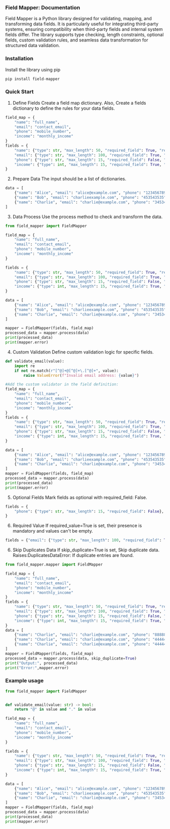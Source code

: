 ### Field Mapper: Documentation
Field Mapper is a Python library designed for validating, mapping, and transforming data fields. It is particularly useful for integrating third-party systems, ensuring compatibility when third-party fields and internal system fields differ. The library supports type checking, length constraints, optional fields, custom validation rules, and seamless data transformation for structured data validation.
### Installation
Install the library using pip
```bash
pip install field-mapper
```

### Quick Start
1. Define Fields
Create a field map dictionary.
Also, Create a fields dictionary to define the rules for your data fields.
```python
field_map = {
    "name": "full_name",
    "email": "contact_email",
    "phone": "mobile_number",
    "income": "monthly_income"
}
fields = {
    "name": {"type": str, "max_length": 50, "required_field": True, "required_value":True},
    "email": {"type": str, "max_length": 100, "required_field": True, "required_value":True},
    "phone": {"type": str, "max_length": 15, "required_field": False, "required_value":False},
    "income": {"type": int, "max_length": 15, "required_field": True, "required_value":False}
}
```

2. Prepare Data
The input should be a list of dictionaries.
```python
data = [
    {"name": "Alice", "email": "alice@example.com", "phone": "1234567890"},
    {"name": "Bob", "email": "charlieexample.com", "phone": "453543535", "income":0},
    {"name": "Charlie", "email": "charlie@example.com", "phone": "34534523", "income":0}
]
```

3. Data Process
Use the process method to check and transform the data.

```python
from field_mapper import FieldMapper

field_map = {
    "name": "full_name",
    "email": "contact_email",
    "phone": "mobile_number",
    "income": "monthly_income"
}

fields = {
    "name": {"type": str, "max_length": 50, "required_field": True, "required_value":True},
    "email": {"type": str, "max_length": 100, "required_field": True, "required_value":True},
    "phone": {"type": str, "max_length": 15, "required_field": False, "required_value":False},
    "income": {"type": int, "max_length": 15, "required_field": True, "required_value":False}
}

data = [
    {"name": "Alice", "email": "alice@example.com", "phone": "1234567890"},
    {"name": "Bob", "email": "charlieexample.com", "phone": "453543535", "income":0},
    {"name": "Charlie", "email": "charlie@example.com", "phone": "34534523", "income":0}
]

mapper = FieldMapper(fields, field_map)
processed_data = mapper.process(data)
print(processed_data)
print(mapper.error)

```

4. Custom Validation
Define custom validation logic for specific fields.

```python
def validate_email(value):  
    import re  
    if not re.match(r"[^@]+@[^@]+\.[^@]+", value):  
        raise ValueError(f"Invalid email address: {value}")  

#Add the custom validator in the field definition:
field_map = {
    "name": "full_name",
    "email": "contact_email",
    "phone": "mobile_number",
    "income": "monthly_income"
}
fields = {
    "name": {"type": str, "max_length": 50, "required_field": True, "required_value":True},
    "email": {"type": str, "max_length": 100, "required_field": True, "required_value":True, "custom": validate_email},
    "phone": {"type": str, "max_length": 15, "required_field": False, "required_value":False},
    "income": {"type": int, "max_length": 15, "required_field": True, "required_value":False}
}

data = [
    {"name": "Alice", "email": "alice@example.com", "phone": "1234567890"},
    {"name": "Bob", "email": "charlieexample.com", "phone": "453543535", "income":0},
    {"name": "Charlie", "email": "charlie@example.com", "phone": "34534523", "income":0}
]
mapper = FieldMapper(fields, field_map)
processed_data = mapper.process(data)
print(processed_data)
print(mapper.error)

```

5. Optional Fields
Mark fields as optional with required_field: False. 
```python
fields = {
    "phone": {"type": str, "max_length": 15, "required_field": False},
}

```

6. Required Value
If required_value=True is set, their presence is mandatory and values can't be empty. 
```python
fields = {"email": {"type": str, "max_length": 100, "required_field": True, "required_value":True}

```

6. Skip Duplicates Data
If skip_duplicate=True is set, Skip duplicate data. Raises:DuplicatesDataError: If duplicate entries are found. 
```python
from field_mapper.mapper import FieldMapper

field_map = {
    "name": "full_name",
    "email": "contact_email",
    "phone": "mobile_number",
    "income": "monthly_income"
}
fields = {
    "name": {"type": str, "max_length": 50, "required_field": True, "required_value":True},
    "email": {"type": str, "max_length": 100, "required_field": True, "required_value":True},
    "phone": {"type": str, "max_length": 15, "required_field": False, "required_value":False},
    "income": {"type": int, "max_length": 15, "required_field": True, "required_value":False}
}
data = [
    {"name": "Charlie", "email": "charlie@example.com", "phone": "888888", "income":0},
    {"name": "Charlie", "email": "charlie@example.com", "phone": "444444", "income":0},
    {"name": "Charlie", "email": "charlie@example.com", "phone": "444444", "income":0}
]
mapper = FieldMapper(fields, field_map)
processed_data = mapper.process(data, skip_duplicate=True)
print("Output:", processed_data)
print("Error:",mapper.error)
```

### Example usage

```python
from field_mapper import FieldMapper


def validate_email(value: str) -> bool:
    return "@" in value and "." in value

field_map = {
    "name": "full_name",
    "email": "contact_email",
    "phone": "mobile_number",
    "income": "monthly_income"
}

fields = {
    "name": {"type": str, "max_length": 50, "required_field": True, "required_value":True},
    "email": {"type": str, "max_length": 100, "required_field": True, "required_value":True, "custom": validate_email},
    "phone": {"type": str, "max_length": 15, "required_field": False, "required_value":False},
    "income": {"type": int, "max_length": 15, "required_field": True, "required_value":False}
}

data = [
    {"name": "Alice", "email": "alice@example.com", "phone": "1234567890"},
    {"name": "Bob", "email": "charlieexample.com", "phone": "453543535", "income":0},
    {"name": "Charlie", "email": "charlie@example.com", "phone": "34534523", "income":0}
]
mapper = FieldMapper(fields, field_map)
processed_data = mapper.process(data)
print(processed_data)
print(mapper.error)
```
